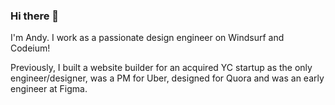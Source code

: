 ### Hi there 👋

I'm Andy. I work as a passionate design engineer on Windsurf and Codeium!

Previously, I built a website builder for an acquired YC startup as the only engineer/designer, was a PM for Uber, designed for Quora and was an early engineer at Figma.

<!--
**andyzg/andyzg** is a ✨ _special_ ✨ repository because its `README.md` (this file) appears on your GitHub profile.

Here are some ideas to get you started:

- 🔭 I’m currently working on ...
- 🌱 I’m currently learning ...
- 👯 I’m looking to collaborate on ...
- 🤔 I’m looking for help with ...
- 💬 Ask me about ...
- 📫 How to reach me: ...
- 😄 Pronouns: ...
- ⚡ Fun fact: ...
-->
